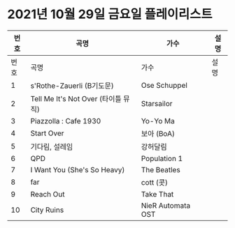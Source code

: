 # 2021년 10월 29일 금요일 플레이리스트

| 번호 | 곡명 | 가수 | 설명 |
|------|------|------|------|
| 번호 | 곡명 | 가수 | 설명 |
| 1 | s'Rothe-Zauerli (B기도문) | Ose Schuppel |  |
| 2 | Tell Me It's Not Over (타이틀 뮤직) | Starsailor |  |
| 3 | Piazzolla : Cafe 1930 | Yo-Yo Ma |  |
| 4 | Start Over | 보아 (BoA) |  |
| 5 | 기다림, 설레임 | 강허달림 |  |
| 6 | QPD | Population 1 |  |
| 7 | I Want You (She's So Heavy) | The Beatles |  |
| 8 | far | cott (콧) |  |
| 9 | Reach Out | Take That |  |
| 10 | City Ruins | NieR Automata OST |  |
